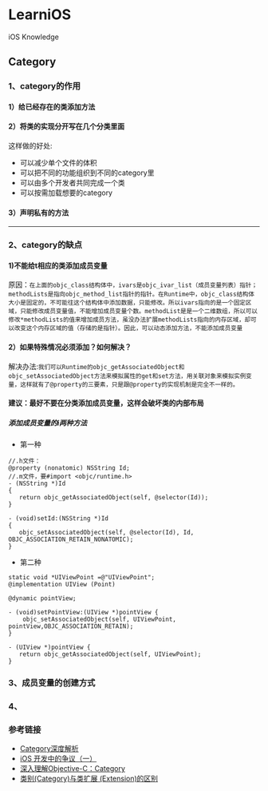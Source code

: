 # LearniOS
iOS Knowledge

## Category

### 1、category的作用
#### 1）给已经存在的类添加方法
#### 2）将类的实现分开写在几个分类里面
这样做的好处:

* 可以减少单个文件的体积 
* 可以把不同的功能组织到不同的category里
* 可以由多个开发者共同完成一个类 
* 可以按需加载想要的category
#### 3）声明私有的方法
-----------
### 2、category的缺点
#### 1)不能给t相应的类添加成员变量

原因：`在上面的objc_class结构体中，ivars是objc_ivar_list（成员变量列表）指针；methodLists是指向objc_method_list指针的指针。在Runtime中，objc_class结构体大小是固定的，不可能往这个结构体中添加数据，只能修改。所以ivars指向的是一个固定区域，只能修改成员变量值，不能增加成员变量个数。methodList是是一个二维数组，所以可以修改*methodLists的值来增加成员方法，虽没办法扩展methodLists指向的内存区域，却可以改变这个内存区域的值（存储的是指针）。因此，可以动态添加方法，不能添加成员变量`

#### 2）如果特殊情况必须添加？如何解决？
解决办法:`我们可以Runtime的objc_getAssociatedObject和objc_setAssociatedObject方法来模拟属性的get和set方法，用关联对象来模拟实例变量，这样就有了@property的三要素，只是跟@property的实现机制是完全不一样的。`

#### 建议：最好不要在分类添加成员变量，这样会破坏类的内部布局
##### 添加成员变量的i两种方法
* 第一种
```
//.h文件：
@property (nonatomic) NSString Id;
//.m文件，要#import <objc/runtime.h>
- (NSString *)Id
{
   return objc_getAssociatedObject(self, @selector(Id));
}

- (void)setId:(NSString *)Id
{
   objc_setAssociatedObject(self, @selector(Id), Id, OBJC_ASSOCIATION_RETAIN_NONATOMIC);
}

```

* 第二种
```
static void *UIViewPoint =@"UIViewPoint";
@implementation UIView (Point)

@dynamic pointView;

- (void)setPointView:(UIView *)pointView {
    objc_setAssociatedObject(self, UIViewPoint, pointView,OBJC_ASSOCIATION_RETAIN);
}

- (UIView *)pointView {
   return objc_getAssociatedObject(self, UIViewPoint);
}
```


### 3、成员变量的创建方式
### 4、


### 参考链接
* [Category深度解析](http://www.jianshu.com/p/a263e53bf4ef)
* [iOS 开发中的争议（一）](http://blog.devtang.com/2015/03/15/ios-dev-controversy-1/)
* [深入理解Objective-C：Category](http://tech.meituan.com/DiveIntoCategory.html)
* [类别(Category)与类扩展 (Extension)的区别](http://www.jianshu.com/p/57d7f1910ef4)
